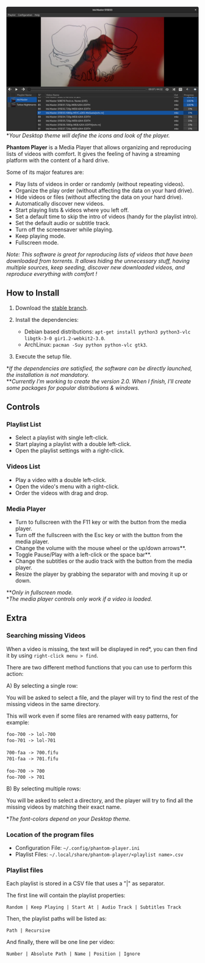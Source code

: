 
![Player Window](https://github.com/rsm-gh/phantom-player/blob/master/usr/share/doc/phantom-player/preview.png)  
**Your Desktop theme will define the icons and look of the player.*

**Phantom Player** is a Media Player that allows organizing and reproducing lists of videos with comfort.
It gives the feeling of having a streaming platform with the content of a hard drive.

Some of its major features are:
+ Play lists of videos in order or randomly (without repeating videos).
+ Organize the play order (without affecting the data on your hard drive).
+ Hide videos or files (without affecting the data on your hard drive).
+ Automatically discover new videos.
+ Start playing lists & videos where you left off.
+ Set a default time to skip the intro of videos (handy for the playlist intro).
+ Set the default audio or subtitle track.
+ Turn off the screensaver while playing.
+ Keep playing mode.
+ Fullscreen mode.

*Note: This software is great for reproducing lists of videos that have been downloaded 
from torrents. It allows hiding the unnecessary stuff, having multiple sources, keep seeding, 
discover new downloaded videos, and reproduce everything with comfort !*

## How to Install

1. Download the [stable branch](https://github.com/rsm-gh/phantom-player/archive/master.zip).
2. Install the dependencies:
    * Debian based distributions: `apt-get install python3 python3-vlc libgtk-3-0 gir1.2-webkit2-3.0`.
    * ArchLinux: `pacman -Suy python python-vlc gtk3`.

3. Execute the setup file.

**If the dependencies are satisfied, the software can be directly launched, the installation is not mandatory.*  
***Currently I'm working to create the version 2.0. When I finish, I'll create some packages for popular distributions & windows.*  

## Controls

### Playlist List
+ Select a playlist with single left-click.
+ Start playing a playlist with a double left-click.
+ Open the playlist settings with a right-click.

### Videos List
+ Play a video with a double left-click.
+ Open the video's menu with a right-click.
+ Order the videos with drag and drop.

### Media Player
+ Turn to fullscreen with the F11 key or with the button from the media player.
+ Turn off the fullscreen with the Esc key or with the button from the media player.
+ Change the volume with the mouse wheel or the up/down arrows**.
+ Toggle Pause/Play with a left-click or the space bar**.
+ Change the subtitles or the audio track with the button from the media player.
+ Resize the player by grabbing the separator with and moving it up or down.

***Only in fullscreen mode.*  
**The media player controls only work if a video is loaded.*  

## Extra
### Searching missing Videos

When a video is missing, the text will be displayed in red*, 
you can then find it by using `right-click menu > find`.

There are two different method functions that you can use to perform this action:

A) By selecting a single row:
	
You will be asked to select a file, and the player will try to find the rest of the 
missing videos in the same directory.

This will work even if some files are renamed with easy patterns, for example:

```
foo-700 -> lol-700
foo-701 -> lol-701

700-faa -> 700.fifu
701-faa -> 701.fifu

foo-700 -> 700
foo-700 -> 701
```
				
B) By selecting multiple rows:
	
You will be asked to select a directory, and the player will try to find all the missing videos 
by matching their exact name.

**The font-colors depend on your Desktop theme.*

### Location of the program files
+ Configuration File: `~/.config/phantom-player.ini`
+ Playlist Files: `~/.local/share/phantom-player/<playlist name>.csv`

### Playlist files

Each playlist is stored in a CSV file that uses a "|" as separator. 

The first line will contain the playlist properties:
```
Random | Keep Playing | Start At | Audio Track | Subtitles Track
```
Then, the playlist paths will be listed as:
```
Path | Recursive
```
And finally, there will be one line per video:
```
Number | Absolute Path | Name | Position | Ignore
```